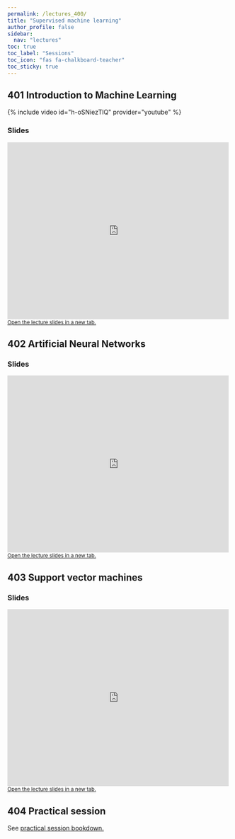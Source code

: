 ```yaml
---
permalink: /lectures_400/
title: "Supervised machine learning"
author_profile: false
sidebar:
  nav: "lectures"
toc: true
toc_label: "Sessions"
toc_icon: "fas fa-chalkboard-teacher"
toc_sticky: true
---
```



## 401 Introduction to Machine Learning

{% include video id="h-oSNiezTlQ" provider="youtube" %}


### Slides

<div style="position: relative; width: 500px; height: 400px;">
<iframe src="https://sdesabbata.github.io/granolarr/lectures/html/401_L_MachineLearningIntro.html" title="401_L_MachineLearningIntro" frameborder="0" style="width: 1000px; height: 800px; -webkit-transform: scale(0.5) translate(-500px,-400px);-moz-transform: scale(0.5) translate(-500px,-400px); "></iframe>
</div>

<small>
<a href="https://sdesabbata.github.io/granolarr/lectures/html/401_L_MachineLearningIntro" target="_blank">Open the lecture slides in a new tab.</a>
</small>

## 402 Artificial Neural Networks


### Slides

<div style="position: relative; width: 500px; height: 400px;">
<iframe src="https://sdesabbata.github.io/granolarr/lectures/html/402_L_NeuralNetworks.html" title="402_L_NeuralNetworks" frameborder="0" style="width: 1000px; height: 800px; -webkit-transform: scale(0.5) translate(-500px,-400px);-moz-transform: scale(0.5) translate(-500px,-400px); "></iframe>
</div>

<small>
<a href="https://sdesabbata.github.io/granolarr/lectures/html/402_L_NeuralNetworks" target="_blank">Open the lecture slides in a new tab.</a>
</small>

## 403 Support vector machines


### Slides

<div style="position: relative; width: 500px; height: 400px;">
<iframe src="https://sdesabbata.github.io/granolarr/lectures/html/403_L_SupportVectorMachines.html" title="403_L_SupportVectorMachines" frameborder="0" style="width: 1000px; height: 800px; -webkit-transform: scale(0.5) translate(-500px,-400px);-moz-transform: scale(0.5) translate(-500px,-400px); "></iframe>
</div>

<small>
<a href="https://sdesabbata.github.io/granolarr/lectures/html/403_L_SupportVectorMachines" target="_blank">Open the lecture slides in a new tab.</a>
</small>

## 404 Practical session

See <a href="https://sdesabbata.github.io/granolarr/practicals/bookdown/supervised-machine-learning" target="_blank">practical session bookdown.</a>
